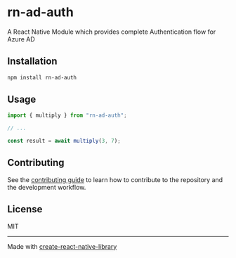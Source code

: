 # rn-ad-auth
A React Native Module which provides complete Authentication flow for Azure AD
## Installation

```sh
npm install rn-ad-auth
```

## Usage

```js
import { multiply } from "rn-ad-auth";

// ...

const result = await multiply(3, 7);
```

## Contributing

See the [contributing guide](CONTRIBUTING.md) to learn how to contribute to the repository and the development workflow.

## License

MIT

---

Made with [create-react-native-library](https://github.com/callstack/react-native-builder-bob)
